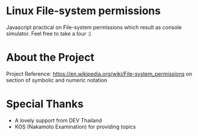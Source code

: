 # Linux File-system permissions
Javascript practical on File-system permissions which result as console simulator. Feel free to take a tour :)

# About the Project
Project Reference: https://en.wikipedia.org/wiki/File-system_permissions on section of symbolic and numeric notation

# Special Thanks
- A lovely support from DEV Thailand
- KOS (Nakamoto Examination) for providing topics
